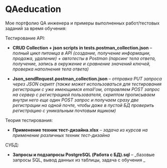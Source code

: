 # QAeducation
Мое портфолио QA инженера и примеры выполненных работ/тестовых заданий за время обучения:

Тестирование API:

- **CRUD Collection + json scripts in tests.postman_collection.json** – _полный цикл питомца в API (создание, получение информации, продажа, удаление) + автотесты в Postman (парсинг тела ответа, получение, запись в окружение и сравнение значений ключей, проверка наполнения тела ответа)_

- **Json_sendRequest.postman_collection.json** – _отправка PUT запроса через JSON скрипт (также может использоваться для тестирования регистрации с уже имеющимся email'ом, отправляем POST запрос на сервер с регистрацией пользователя, скриптом прописываем внутри него еще один POST запрос и получаем сразу две регистрации на одной почте, чтобы даже в пустой БД проверить регистрацию с уникальным почтовым ящиком)_

Теория тестирования: 

- **Применение техник тест-дизайна.xlsx** – _задача из курсов на применение различных техник тест-дизайна_

СУБД:

- **Запросы и подзапросы PostgreSQL (Работа с БД).sql** – _базовые запросы SQL, вывод данных из таблицы, задача с обучения _
